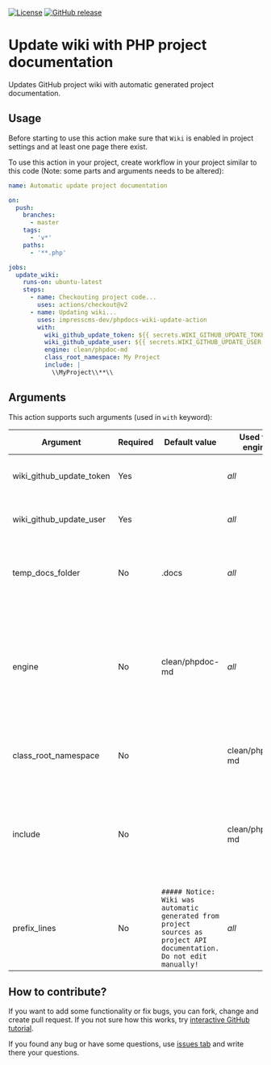 [![License](https://img.shields.io/github/license/imponeer/phpdocs-wiki-update-action.svg)](LICENSE)
[![GitHub release](https://img.shields.io/github/release/imponeer/phpdocs-wiki-update-action.svg)](https://github.com/imponeer/phpdocs-wiki-update-action/releases)

# Update wiki with PHP project documentation

Updates GitHub project wiki with automatic generated project documentation.

## Usage

Before starting to use this action make sure that `Wiki` is enabled in project settings and at least one page there exist.

To use this action in your project, create workflow in your project similar
to this code (Note: some parts and arguments needs to be altered):
```yaml
name: Automatic update project documentation

on:
  push:
    branches:
      - master
    tags:
      - 'v*'
    paths:
      - '**.php'

jobs:
  update_wiki:
    runs-on: ubuntu-latest
    steps:
      - name: Checkouting project code...
        uses: actions/checkout@v2
      - name: Updating wiki...
        uses: impresscms-dev/phpdocs-wiki-update-action
        with:
          wiki_github_update_token: ${{ secrets.WIKI_GITHUB_UPDATE_TOKEN }}
          wiki_github_update_user: ${{ secrets.WIKI_GITHUB_UPDATE_USER }}
          engine: clean/phpdoc-md
          class_root_namespace: My Project
          include: |
            \\MyProject\\**\\
```

## Arguments 

This action supports such arguments (used in `with` keyword):

| Argument | Required | Default value | Used for engine | Description |
|----------|----------|---------------|--------|-------------|
| wiki_github_update_token | Yes | | *all* | GitHub token to use for updating project wiki |
| wiki_github_update_user | Yes | | *all* | GitHub username for whom this token belongs |
| temp_docs_folder | No | .docs | *all* | Temporally folder name for store generated project documentation |
| engine | No | clean/phpdoc-md | *all* | What documentation generator should be used? At current moment [clean/phpdoc-md](https://github.com/clean/phpdoc-md) and [evert/phpdoc-md](https://github.com/evert/phpdoc-md) are supported. |
| class_root_namespace | No | | clean/phpdoc-md | Root class namespace that should be used for documentation |
| include | No | | clean/phpdoc-md | Defines what classes should be included in generated documentation (supports glob style wildcards syntax; each line means one rule) |
| prefix_lines | No | `##### Notice: Wiki was automatic generated from project sources as project API documentation. Do not edit manually!` | *all* | Lines that will be used to prefix generated wiki content |

## How to contribute? 

If you want to add some functionality or fix bugs, you can fork, change and create pull request. If you not sure how this works, try [interactive GitHub tutorial](https://try.github.io).

If you found any bug or have some questions, use [issues tab](https://github.com/imponeer/phpdocs-wiki-update-action/issues) and write there your questions.
